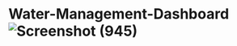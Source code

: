 # Water-Management-Dashboard![Screenshot (945)](https://user-images.githubusercontent.com/51972141/144384214-1e276507-bff6-4320-b2f0-7c9264c25a2e.png)

